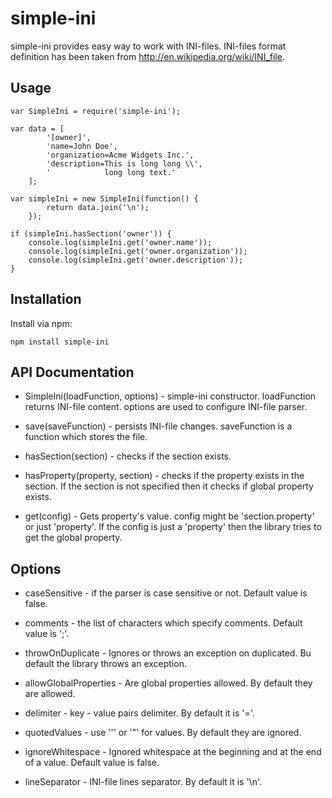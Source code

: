 simple-ini
==========

simple-ini provides easy way to work with INI-files.
INI-files format definition has been taken from http://en.wikipedia.org/wiki/INI_file.

Usage
-----

    var SimpleIni = require('simple-ini');
    
    var data = [
            '[owner]',
            'name=John Doe',
            'organization=Acme Widgets Inc.',
            'description=This is long long \\',
            '            long long text.'
        ];
        
    var simpleIni = new SimpleIni(function() { 
            return data.join('\n');
        });
    
    if (simpleIni.hasSection('owner')) {
        console.log(simpleIni.get('owner.name'));
        console.log(simpleIni.get('owner.organization'));
        console.log(simpleIni.get('owner.description'));
    }
    
Installation
------------

Install via npm:

    npm install simple-ini
    
API Documentation
-----------------

* SimpleIni(loadFunction, options) - simple-ini constructor. 
  loadFunction returns INI-file content. options are used to configure
  INI-file parser.
  
* save(saveFunction) - persists INI-file changes. saveFunction is a function
  which stores the file.
  
* hasSection(section) - checks if the section exists.

* hasProperty(property, section) - checks if the property exists in the section.
  If the section is not specified then it checks if global property exists.
  
* get(config) - Gets property's value. config might be 'section.property' or 
  just 'property'. If the config is just a 'property' then the library tries to get
  the global property.
  
Options
-------

* caseSensitive - if the parser is case sensitive or not. Default value is false.

* comments - the list of characters which specify comments. Default value is ';'.

* throwOnDuplicate - Ignores or throws an exception on duplicated. Bu default the library
  throws an exception.

* allowGlobalProperties - Are global properties allowed. By default they are allowed.

* delimiter - key - value pairs delimiter. By default it is '='.

* quotedValues - use ''' or '"' for values. By default they are ignored.

* ignoreWhitespace - Ignored whitespace at the beginning and at the end of a value. Default value 
  is false.

* lineSeparator - INI-file lines separator. By default it is '\n'.
    